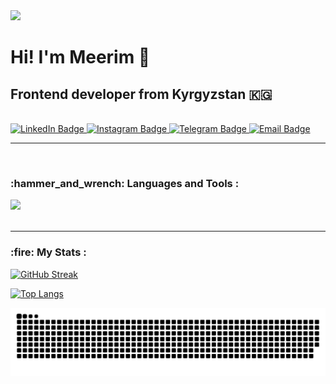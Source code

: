 <div>
  <img src="https://64.media.tumblr.com/fbc6f9608cc5e61a377e126018d5cd64/68089e9fab46dac3-e0/s640x960/71460d8a23d18df13e519649e362dc8fa61a1b7b.gifv" />
</div>

<div>
<h1>Hi! I'm Meerim 🦋</h1>
<h2>Frontend developer from Kyrgyzstan 🇰🇬</h2>
</div>

<br/>

<div id="badges">
  <a href="https://www.linkedin.com/in/meer1m/">
    <img src="https://img.shields.io/badge/LinkedIn-7469B6?style=for-the-badge&logo=linkedin&logoColor=white" alt="LinkedIn Badge"/>
  </a>
  
  <a href="https://www.instagram.com/_mamyt0v.a/">
    <img src="https://img.shields.io/badge/Instagram-AD88C6?style=for-the-badge&logo=Instagram&logoColor=white" alt="Instagram Badge"/>
  </a>
  
  <a href="https://t.me/mr1mka">
    <img src="https://img.shields.io/badge/Telegram-E1AFD1?style=for-the-badge&logo=Telegram&logoColor=white" alt="Telegram Badge"/>
  </a>

  <a href="https://mkerkibasheva@gmail.com">
    <img src="https://img.shields.io/badge/Email-FFD0EC?style=for-the-badge&logo=Gmail&logoColor=fff" alt="Email Badge"/>
  </a>
</div>

<hr/>

<br/>

<h3>:hammer_and_wrench: Languages and Tools : </h3>

<div>
  <img src="https://skillicons.dev/icons?i=html,css,js,react,redux,ts,sass,vscode,github,nextjs,figma,ps,firebase,babel,styledcomponents,bootstrap,mui,figma,tailwind,git,vite,npm," width="1200" ;
</div>
  
<br/>
<br/>
<hr/>

<h3>:fire: My Stats :</h3>

[![GitHub Streak](http://github-readme-streak-stats.herokuapp.com?user=mamy1ova&theme=dark&background=000000)](https://git.io/streak-stats)

[![Top Langs](https://github-readme-stats.vercel.app/api/top-langs/?username=mamy1ova&layout=compact&theme=vision-friendly-dark)](https://github.com/anuraghazra/github-readme-stats)

<img width="1600" src="https://raw.githubusercontent.com/bimashazaman/Github-snake-SVG/master/snake.svg" alt="" />

